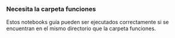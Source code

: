 ### Necesita la carpeta funciones
Estos notebooks guía pueden ser ejecutados correctamente si se encuentran en el mismo directorio que la carpeta funciones.